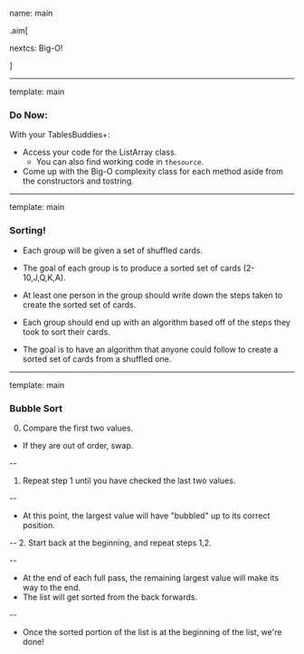 name: main

.aim[<div>
nextcs: Big-O!
</div>]

---
template: main

### Do Now:

With your TablesBuddies+:
- Access your code for the ListArray class.
  - You can also find working code in `thesource`.
- Come up with the Big-O complexity class for each method aside from the constructors and tostring.

---
template: main

### Sorting!

* Each group will be given a set of shuffled cards.

* The goal of each group is to produce a sorted set of cards (2-10,J,Q,K,A).

* At least one person in the group should write down the steps taken to create the sorted set of cards.

* Each group should end up with an algorithm based off of the steps they took to sort their cards.

* The goal is to have an algorithm that anyone could follow to create a sorted set of cards from a shuffled one.

---
template: main

### Bubble Sort

0. Compare the first two values.
  - If they are out of order, swap.

--
1. Repeat step 1 until you have checked the last two values.

--
  - At this point, the largest value will have "bubbled" up to its correct position.

--
2. Start back at the beginning, and repeat steps 1,2.

--
  - At the end of each full pass, the remaining largest value will make its way to the end.
  - The list will get sorted from the back forwards.

--
  - Once the sorted portion of the list is at the beginning of the list, we're done!
